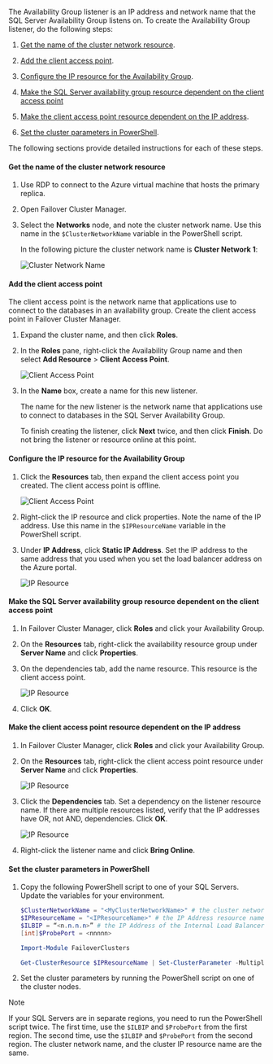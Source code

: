 The Availability Group listener is an IP address and network name that the SQL Server Availability Group listens on. To create the Availability Group listener, do the following steps:

1. [Get the name of the cluster network resource](#getnet).

1. [Add the client access point](#addcap).

1. [Configure the IP resource for the Availability Group](#congroup).

1. [Make the SQL Server availability group resource dependent on the client access point](#dependencyGroup)

1. [Make the client access point resource dependent on the IP address](#listname).

1. [Set the cluster parameters in PowerShell](#setparam).

The following sections provide detailed instructions for each of these steps. 

#### <a name="getnet"></a>Get the name of the cluster network resource

1. Use RDP to connect to the Azure virtual machine that hosts the primary replica. 

1. Open Failover Cluster Manager.

1. Select the **Networks** node, and note the cluster network name. Use this name in the `$ClusterNetworkName` variable in the PowerShell script.

   In the following picture the cluster network name is **Cluster Network 1**:

   ![Cluster Network Name](./media/virtual-machines-ag-listener-configure/90-clusternetworkname.png)

#### <a name="addcap"></a>Add the client access point

The client access point is the network name that applications use to connect to the databases in an availability group. Create the client access point in Failover Cluster Manager. 

1. Expand the cluster name, and then click **Roles**.

1. In the **Roles** pane, right-click the Availability Group name and then select **Add Resource** > **Client Access Point**.

   ![Client Access Point](./media/virtual-machines-ag-listener-configure/92-addclientaccesspoint.png)

1. In the **Name** box, create a name for this new listener. 

   The name for the new listener is the network name that applications use to connect to databases in the SQL Server Availability Group.
   
   To finish creating the listener, click **Next** twice, and then click **Finish**. Do not bring the listener or resource online at this point.
   
#### <a name="congroup"></a>Configure the IP resource for the Availability Group

1. Click the **Resources** tab, then expand the client access point you created. The client access point is offline.

   ![Client Access Point](./media/virtual-machines-ag-listener-configure/94-newclientaccesspoint.png) 

1. Right-click the IP resource and click properties. Note the name of the IP address. Use this name in the `$IPResourceName` variable in the PowerShell script.

1. Under **IP Address**, click **Static IP Address**. Set the IP address to the same address that you used when you set the load balancer address on the Azure portal.

   ![IP Resource](./media/virtual-machines-ag-listener-configure/96-ipresource.png) 

<!-----------------------I don't see this option on server 2016
1. Disable NetBIOS for this address and click **OK**. Repeat this step for each IP resource if your solution spans multiple Azure VNets. 
------------------------->

#### <a name = "dependencyGroup"></a>Make the SQL Server availability group resource dependent on the client access point

1. In Failover Cluster Manager, click **Roles** and click your Availability Group.

1. On the **Resources** tab, right-click the availability resource group under **Server Name** and click **Properties**. 

1. On the dependencies tab, add the name resource. This resource is the client access point. 

   ![IP Resource](./media/virtual-machines-ag-listener-configure/97-propertiesdependencies.png) 

1. Click **OK**.

#### <a name="listname"></a>Make the client access point resource dependent on the IP address

1. In Failover Cluster Manager, click **Roles** and click your Availability Group. 

1. On the **Resources** tab, right-click the client access point resource under **Server Name** and click **Properties**. 

   ![IP Resource](./media/virtual-machines-ag-listener-configure/98-dependencies.png) 

1. Click the **Dependencies** tab. Set a dependency on the listener resource name. If there are multiple resources listed, verify that the IP addresses have OR, not AND, dependencies. Click **OK**. 

   ![IP Resource](./media/virtual-machines-ag-listener-configure/98-propertiesdependencies.png) 

1. Right-click the listener name and click **Bring Online**. 

#### <a name="setparam"></a>Set the cluster parameters in PowerShell

1. Copy the following PowerShell script to one of your SQL Servers. Update the variables for your environment.     
   ```PowerShell
   $ClusterNetworkName = "<MyClusterNetworkName>" # the cluster network name (Use Get-ClusterNetwork on Windows Server 2012 of higher to find the name)
   $IPResourceName = "<IPResourceName>" # the IP Address resource name
   $ILBIP = “<n.n.n.n>” # the IP Address of the Internal Load Balancer (ILB). This is the static IP address for the load balancer you configured in the Azure portal.
   [int]$ProbePort = <nnnnn>

   Import-Module FailoverClusters

   Get-ClusterResource $IPResourceName | Set-ClusterParameter -Multiple @{"Address"="$ILBIP";"ProbePort"=$ProbePort;"SubnetMask"="255.255.255.255";"Network"="$ClusterNetworkName";"EnableDhcp"=0}
   ```

2. Set the cluster parameters by running the PowerShell script on one of the cluster nodes.  

> [!NOTE]
> If your SQL Servers are in separate regions, you need to run the PowerShell script twice. The first time, use the `$ILBIP` and `$ProbePort` from the first region. The second time, use the `$ILBIP` and `$ProbePort` from the second region. The cluster network name, and the cluster IP resource name are the same. 


